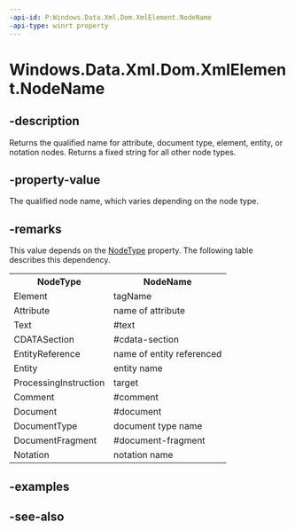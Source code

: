 ----api-id: P:Windows.Data.Xml.Dom.XmlElement.NodeName
-api-type: winrt property
---<!-- Property syntaxpublic string NodeName { get; }--># Windows.Data.Xml.Dom.XmlElement.NodeName## -descriptionReturns the qualified name for attribute, document type, element, entity, or notation nodes. Returns a fixed string for all other node types.## -property-valueThe qualified node name, which varies depending on the node type.## -remarksThis value depends on the [NodeType](ixmlnode_nodetype.md) property. The following table describes this dependency.<table>   <tr><th>NodeType</th><th>NodeName</th></tr>   <tr><td>Element</td><td>tagName</td></tr>   <tr><td>Attribute</td><td>name of attribute</td></tr>   <tr><td>Text</td><td>#text</td></tr>   <tr><td>CDATASection</td><td>#cdata-section</td></tr>   <tr><td>EntityReference</td><td>name of entity referenced</td></tr>   <tr><td>Entity</td><td>entity name</td></tr>   <tr><td>ProcessingInstruction</td><td>target</td></tr>   <tr><td>Comment</td><td>#comment</td></tr>   <tr><td>Document</td><td>#document</td></tr>   <tr><td>DocumentType</td><td>document type name</td></tr>   <tr><td>DocumentFragment</td><td>#document-fragment</td></tr>   <tr><td>Notation</td><td>notation name</td></tr></table>## -examples## -see-also